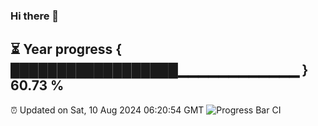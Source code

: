 ### Hi there 👋
⏳ Year progress { ██████████████████▁▁▁▁▁▁▁▁▁▁▁▁ } 60.73 %
---
⏰ Updated on Sat, 10 Aug 2024 06:20:54 GMT
![Progress Bar CI](https://github.com/liununu/liununu/workflows/Progress%20Bar%20CI/badge.svg)
